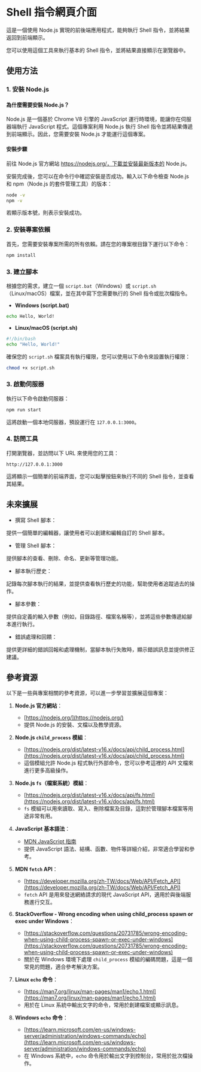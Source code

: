 # Shell 指令網頁介面

這是一個使用 Node.js 實現的前後端應用程式，能夠執行 Shell 指令，並將結果返回到前端顯示。

您可以使用這個工具來執行基本的 Shell 指令，並將結果直接顯示在瀏覽器中。

## 使用方法

### 1. 安裝 Node.js

#### 為什麼需要安裝 Node.js？

Node.js 是一個基於 Chrome V8 引擎的 JavaScript 運行時環境，能讓你在伺服器端執行 JavaScript 程式。這個專案利用 Node.js 執行 Shell 指令並將結果傳遞到前端顯示。因此，您需要安裝 Node.js 才能運行這個專案。

#### 安裝步驟

前往 Node.js 官方網站 https://nodejs.org/，下載並安裝最新版本的 Node.js。

安裝完成後，您可以在命令行中確認安裝是否成功。輸入以下命令檢查 Node.js 和 npm（Node.js 的套件管理工具）的版本：

```bash
node -v
npm -v
```

若顯示版本號，則表示安裝成功。

### 2. 安裝專案依賴

首先，您需要安裝專案所需的所有依賴。請在您的專案根目錄下運行以下命令：

```bash
npm install
```

### 3. 建立腳本

根據您的需求，建立一個 `script.bat`（Windows）或 `script.sh`（Linux/macOS）檔案，並在其中寫下您需要執行的 Shell 指令或批次檔指令。

- **Windows (script.bat)**

```bat
echo Hello, World!
```

- **Linux/macOS (script.sh)**

```bash
#!/bin/bash
echo "Hello, World!"
```

確保您的 `script.sh` 檔案具有執行權限，您可以使用以下命令來設置執行權限：

```bash
chmod +x script.sh
```

### 3. 啟動伺服器

執行以下命令啟動伺服器：

```bash
npm run start
```

這將啟動一個本地伺服器，預設運行在 `127.0.0.1:3000`。

### 4. 訪問工具

打開瀏覽器，並訪問以下 URL 來使用您的工具：

```
http://127.0.0.1:3000
```

這將顯示一個簡單的前端界面，您可以點擊按鈕來執行不同的 Shell 指令，並查看其結果。

## 未來擴展

- 撰寫 Shell 腳本：

提供一個簡單的編輯器，讓使用者可以創建和編輯自訂的 Shell 腳本。

- 管理 Shell 腳本：

提供腳本的查看、刪除、命名、更新等管理功能。

- 腳本執行歷史：

記錄每次腳本執行的結果，並提供查看執行歷史的功能，幫助使用者追蹤過去的操作。

- 腳本參數：

提供自定義的輸入參數（例如，目錄路徑、檔案名稱等），並將這些參數傳遞給腳本進行執行。

- 錯誤處理和回饋：

提供更詳細的錯誤回報和處理機制，當腳本執行失敗時，顯示錯誤訊息並提供修正建議。

## 參考資源

以下是一些與專案相關的參考資源，可以進一步學習並擴展這個專案：

1. **Node.js 官方網站**：
   - [https://nodejs.org/](https://nodejs.org/)
   - 提供 Node.js 的安裝、文檔以及教學資源。

2. **Node.js `child_process` 模組**：
   - [https://nodejs.org/dist/latest-v16.x/docs/api/child_process.html](https://nodejs.org/dist/latest-v16.x/docs/api/child_process.html)
   - 這個模組允許 Node.js 程式執行外部命令，您可以參考這裡的 API 文檔來進行更多高級操作。

3. **Node.js `fs`（檔案系統）模組**：
   - [https://nodejs.org/dist/latest-v16.x/docs/api/fs.html](https://nodejs.org/dist/latest-v16.x/docs/api/fs.html)
   - `fs` 模組可以用來讀取、寫入、刪除檔案及目錄，這對於管理腳本檔案等用途非常有用。

4. **JavaScript 基本語法**：
   - [MDN JavaScript 指南](https://developer.mozilla.org/zh-TW/docs/Web/JavaScript/Guide)
   - 提供 JavaScript 語法、結構、函數、物件等詳細介紹，非常適合學習和參考。

5. **MDN `fetch` API**：
   - [https://developer.mozilla.org/zh-TW/docs/Web/API/Fetch_API](https://developer.mozilla.org/zh-TW/docs/Web/API/Fetch_API)
   - `fetch` API 是用來發送網絡請求的現代 JavaScript API，適用於與後端服務進行交互。

6. **StackOverflow - Wrong encoding when using child_process spawn or exec under Windows**：
   - [https://stackoverflow.com/questions/20731785/wrong-encoding-when-using-child-process-spawn-or-exec-under-windows](https://stackoverflow.com/questions/20731785/wrong-encoding-when-using-child-process-spawn-or-exec-under-windows)
   - 關於在 Windows 環境下處理 `child_process` 模組的編碼問題，這是一個常見的問題，適合參考解決方案。

7. **Linux `echo` 命令**：
   - [https://man7.org/linux/man-pages/man1/echo.1.html](https://man7.org/linux/man-pages/man1/echo.1.html)
   - 用於在 Linux 系統中輸出文字的命令，常用於創建檔案或顯示訊息。

8. **Windows `echo` 命令**：
   - [https://learn.microsoft.com/en-us/windows-server/administration/windows-commands/echo](https://learn.microsoft.com/en-us/windows-server/administration/windows-commands/echo)
   - 在 Windows 系統中，`echo` 命令用於輸出文字到控制台，常用於批次檔操作。